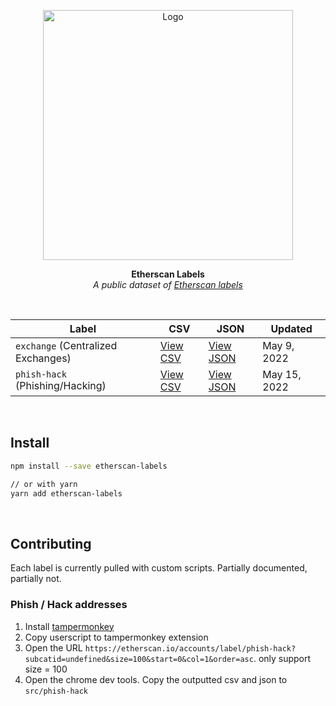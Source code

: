 <p align="center">
  <a><img src="https://etherscan.io/images/logo-ether.png?v=0.0.2" title="Logo" width="400"/></a>
</p>
<p align="center">
  <b>
    Etherscan Labels
  </b>
  <br>
  <i>A public dataset of <a href="https://etherscan.io/labelcloud">Etherscan labels</a></i>
  <br>
</p>

<br/>

| Label                              | CSV                                  | JSON                                   | Updated      |
| ---------------------------------- | ------------------------------------ | -------------------------------------- | ------------ |
| `exchange` (Centralized Exchanges) | [View CSV](./src/exchange/all.csv)   | [View JSON](./lib/exchange/all.json)   | May 9, 2022  |
| `phish-hack` (Phishing/Hacking)    | [View CSV](./src/phish-hack/all.csv) | [View JSON](./lib/phish-hack/all.json) | May 15, 2022 |

<br/>

## Install

```sh
npm install --save etherscan-labels

// or with yarn
yarn add etherscan-labels
```

<br/>

## Contributing

Each label is currently pulled with custom scripts. Partially documented, partially not.

### Phish / Hack addresses

1. Install [tampermonkey](https://chrome.google.com/webstore/detail/tampermonkey/dhdgffkkebhmkfjojejmpbldmpobfkfo?utm_source=chrome-ntp-icon)
2. Copy userscript to tampermonkey extension
3. Open the URL `https://etherscan.io/accounts/label/phish-hack?subcatid=undefined&size=100&start=0&col=1&order=asc`. only support size = 100
4. Open the chrome dev tools. Copy the outputted csv and json to `src/phish-hack`

